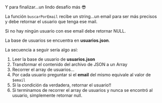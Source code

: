 Y para finalizar...un lindo desafío más :sunglasses:

La función `buscarPorEmail` recibe un string...un email para ser más precisos y debe retornar el usuario que tenga ese mail.

Si no hay ningún usuario con ese email debe retornar NULL.

La base de usuarios se encuentra en **usuarios.json**.

La secuencia a seguir sería algo así:

1. Leer la base de usuario de **usuarios.json**
2. Transformar el contenido del archivo de JSON a un Array
3. Recorrer el array de usuarios...
4. Por cada usuario preguntar si el **email** del mismo equivale al valor de `$email`
5. Si la condición da verdadera, retornar el usuario!!
6. Si terminamos de recorrer el array de usuarios y nunca se encontró al usuario, simplemente retornar null.